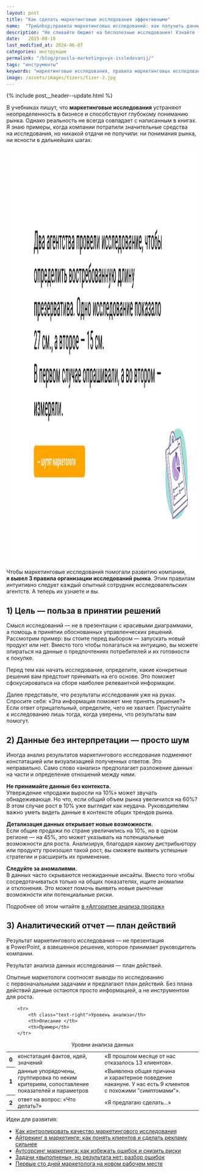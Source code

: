 ```yaml
---
layout: post
title: "Как сделать маркетинговые исследования эффективными"
name:  "Три&nbsp;правила маркетинговых исследований: как получить данные и&nbsp;не&nbsp;потратить бюджет впустую"
description: "Не сливайте бюджет на бесполезные исследования! Узнайте три главных правила, которые помогут анализировать рынок и принимать обоснованные решения. "
date:   2015-08-18
last_modified_at: 2024-06-07
categories: инструкции
permalink: "/blog/pravila-marketingovyx-issledovanij/"
tags: "инструменты"
keywords: "маркетинговые исследования, правила маркетинговых исследований, руководство по маркетинговым исследованиям"
image: /assets/images/tizers/tizer-3.jpg
---
```


{% include post__header--update.html %}

<p>В&nbsp;учебниках пишут, что <b>маркетинговые исследования</b> устраняют неопределенность в&nbsp;бизнесе и&nbsp;способствуют глубокому пониманию рынка. Однако реальность не&nbsp;всегда совпадает с&nbsp;написанным в&nbsp;книгах. Я&nbsp;знаю примеры, когда компании потратили значительные средства на&nbsp;исследования, но&nbsp;никакой отдачи не&nbsp;получили: ни&nbsp;понимания рынка, ни&nbsp;ясности в&nbsp;дальнейших шагах.</p>

<div class="max-width-text" itemprop="image" itemscope itemtype="https://schema.org/ImageObject">
<link itemprop="url" href="/assets/images/blog/pravila-marketingovyx-issledovanij/research.jpg">
<picture>
                <source srcset="/assets/images/blog/pravila-marketingovyx-issledovanij/research.avif" type="image/avif">
                 <source srcset="/assets/images/blog/pravila-marketingovyx-issledovanij/research.webp" type="image/webp">               
               <img class="image is-16by9" src="/assets/images/blog/pravila-marketingovyx-issledovanij/research.jpg" alt="Маркетинговые исследования: объяснение различий." width="1920" height="1080"  itemprop="contentUrl" >
    </picture>
</div>



<p>Чтобы маркетинговые исследования помогали развитию компании, <strong>я&nbsp;вывел 3&nbsp;правила организации исследований рынка</strong>. Этим правилам интуитивно следует каждый опытный сотрудник исследовательских агентств. А&nbsp;теперь их&nbsp;узнаете и&nbsp;вы.</p>

<section class="row-gap--m max-width-text">
<h2 class="section__title h1 bold">1) Цель&nbsp;— польза в&nbsp;принятии решений</h2>
<p> Смысл исследований&nbsp;— не&nbsp;в&nbsp;презентации с&nbsp;красивыми диаграммами, а&nbsp;помощь в&nbsp;принятии обоснованных управленческих решений. Рассмотрим пример: вы&nbsp;стоите перед выбором&nbsp;— запускать новый продукт или нет. Вместо того чтобы полагаться на&nbsp;интуицию, вы&nbsp;можете опираться на&nbsp;данные о&nbsp;предпочтениях потребителей и&nbsp;их&nbsp;готовности к&nbsp;покупке.</p>
<p>Перед тем как начать исследование, определите, какие конкретные решения вам предстоит принимать на&nbsp;его основе. Это поможет сфокусироваться на&nbsp;сборе наиболее релевантной информации.</p>
<p>Далее представьте, что результаты исследования уже на&nbsp;руках. Спросите себя: «Эта информация поможет мне принять решение?» Если ответ отрицательный, определите, чего не&nbsp;хватает. Приступайте к&nbsp;исследованию лишь тогда, когда уверены, что результаты вам помогут. </p>
</section>

<section class="row-gap--m">
<h2 class="section__title h1 bold">2) Данные без интерпретации — просто шум</h2>
<p>Иногда анализ результатов маркетингового исследования подменяют констатацией или визуализацией полученных ответов. Это неправильно. Само слово «анализ» предполагает разложение данных на&nbsp;части и&nbsp;определение отношений между ними.</p>

<div class="with-side row-gap--m">
<p><strong class="bold">Не&nbsp;принимайте данные без контекста.</strong><br>
 Утверждение «продажи выросли на&nbsp;10%» может звучать обнадеживающе. Но&nbsp;что, если общий объем рынка увеличился на&nbsp;60%? В&nbsp;этом случае рост в&nbsp;10% уже выглядит как неудача. Руководителям важно уметь видеть данные в&nbsp;контексте общих трендов рынка. 
</p>
<p><strong class="bold">Детализация данных открывает новые возможности.</strong><br>
 Если общие продажи по&nbsp;стране увеличились на&nbsp;10%, но&nbsp;в&nbsp;одном регионе&nbsp;— на&nbsp;45%, это может указывать на&nbsp;потенциальные возможности для роста. Анализируя, благодаря какому дистрибьютору или продукту произошел такой рост, вы&nbsp;сможете выявить успешные стратегии и&nbsp;расширить их&nbsp;применение. 
</p>
<p><strong class="bold">Следуйте за&nbsp;аномалиями.</strong><br>
 В&nbsp;данных часто скрываются неожиданные инсайты. Вместо того чтобы сосредотачиваться только на&nbsp;общих показателях, ищите аномалии и&nbsp;отклонения. Это может помочь выявить новые рыночные возможности или потенциальные риски. 
</p>

<div class="side">
<p>Подробнее об&nbsp;этом читайте <a class="link" href="/blog/analiz-prodazh-nielsen/" >в&nbsp;&laquo;Алгоритме анализа продаж&raquo;</a></p>
</div>
</div>
</section>


<section class="row-gap--m max-width-text">
<h2 class="section__title h1 bold">3) Аналитический отчет&nbsp;— план действий</h2>
<p>Результат маркетингового исследования&nbsp;— не&nbsp;презентация в&nbsp;PowerPoint, а&nbsp;взвешенное решение, которое принимает руководитель компании.</p>

<p  class="post__note h2 max-width-text">Результат анализа данных исследования&nbsp;— план действий.</p>
<p>Опытные маркетологи соотносят выводы по&nbsp;исследованию с&nbsp;первоначальными задачами и&nbsp;предлагают план действий. Без плана действий данные остаются просто информацией, а&nbsp;не&nbsp;инструментом для роста.</p>


<table>
<caption>Уровни анализа данных</caption>
<thead>

 		<tr>
			<th class="text-right">Уровень анализа</th>
			<th>Описание </th>
			<th>Пример</th>
 		</tr>
</thead>
<tbody>		 
		<tr>
			<th scope="row" class="text-right">0</th>
			<td>констатация фактов, идей, значений </td>
			<td>«В&nbsp;прошлом месяце от&nbsp;нас отказалось 13&nbsp;клиентов».</td>
 		</tr>
		<tr>
			<th scope="row" class="text-right">1</th>
			<td>данные упорядочены, группировка по&nbsp;неким критериям, сопоставление показателей и&nbsp;параметров </td>
			<td>«Выявлена общая причина и&nbsp;характерное поведение накануне. У&nbsp;нас есть 9&nbsp;клиентов с&nbsp;похожими "симптомами"».</td>
 		</tr>
		<tr>
			<th scope="row" class="text-right">2</th>
			<td>ответ на&nbsp;вопрос: «Что делать?» </td>
			<td>«Я&nbsp;предлагаю сделать...»</td>
 		</tr>
</tbody>		 
</table>
</section>

<footer class="additive-spacing">
<p class="mb-m mt-m"> Идеи для развития:</p>
<ul class="addictive-spacing">
<li class="list-li">
  <a href="/blog/research-quality/" class="link"> Как контролировать качество маркетингового исследования</a>
</li>
<li class="list-li">
  <a href="/blog/eye-tracking/" class="link"> Айтрекинг в&nbsp;маркетинге: как понять клиентов и&nbsp;сделать рекламу сильнее</a>
</li>
<li class="list-li">
  <a href="/blog/autsorsing-marketinga/" class="link"> Аутсорсинг маркетинга: как избежать ошибок и&nbsp;снизить риски</a>
</li>
<li class="list-li">
  <a href="/blog/how-to-effectively-complete-tasks-and-manage-projects/" class="link">Задачи &laquo;выполнены&raquo;, но&nbsp;результата нет: разбор ошибок</a>
</li>
<li class="list-li">
  <a href="/blog/100-dnej-marketologa/" class="link"> Первые сто дней маркетолога на&nbsp;новом рабочем&nbsp;месте</a>
</li>
</ul>
</footer>